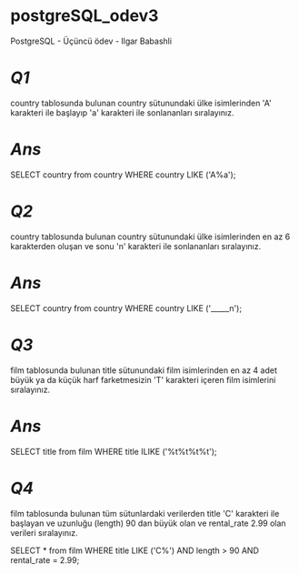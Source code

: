 # postgreSQL_odev3
PostgreSQL - Üçüncü ödev - Ilgar Babashli

# _Q1_ 
country tablosunda bulunan country sütunundaki ülke isimlerinden 'A' karakteri ile başlayıp 'a' karakteri ile sonlananları sıralayınız.
# _Ans_
SELECT country from country
WHERE country LIKE ('A%a');

# _Q2_ 
country tablosunda bulunan country sütunundaki ülke isimlerinden en az 6 karakterden oluşan ve sonu 'n' karakteri ile sonlananları sıralayınız.
# _Ans_
SELECT country from country
WHERE country LIKE ('_____n');

# _Q3_ 
film tablosunda bulunan title sütunundaki film isimlerinden en az 4 adet büyük ya da küçük harf farketmesizin 'T' karakteri içeren film isimlerini sıralayınız.
# _Ans_
SELECT title from film
WHERE title ILIKE ('%t%t%t%t');

# _Q4_ 
film tablosunda bulunan tüm sütunlardaki verilerden title 'C' karakteri ile başlayan ve uzunluğu (length) 90 dan büyük olan ve rental_rate 2.99 olan verileri sıralayınız.

SELECT * from film
WHERE title LIKE ('C%') AND length > 90 AND rental_rate = 2.99;
